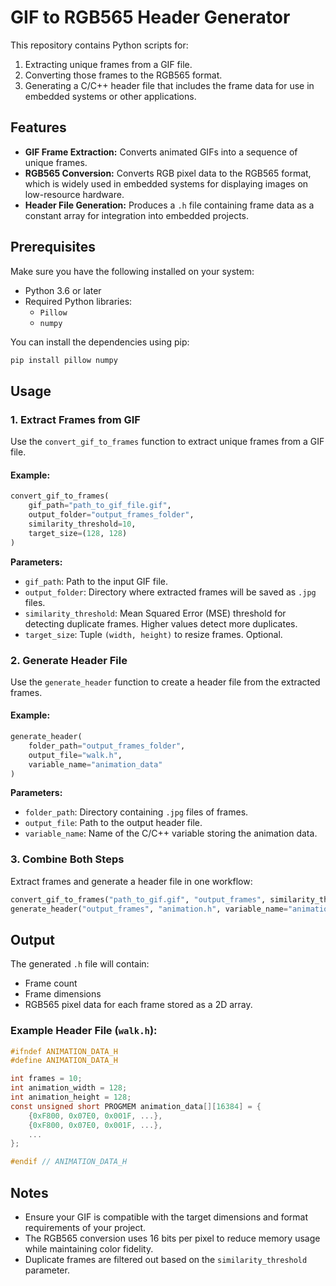 # GIF to RGB565 Header Generator

This repository contains Python scripts for:
1. Extracting unique frames from a GIF file.
2. Converting those frames to the RGB565 format.
3. Generating a C/C++ header file that includes the frame data for use in embedded systems or other applications.

## Features
- **GIF Frame Extraction:** Converts animated GIFs into a sequence of unique frames.
- **RGB565 Conversion:** Converts RGB pixel data to the RGB565 format, which is widely used in embedded systems for displaying images on low-resource hardware.
- **Header File Generation:** Produces a `.h` file containing frame data as a constant array for integration into embedded projects.

## Prerequisites
Make sure you have the following installed on your system:
- Python 3.6 or later
- Required Python libraries:
  - `Pillow`
  - `numpy`

You can install the dependencies using pip:
```bash
pip install pillow numpy
```

## Usage

### 1. Extract Frames from GIF
Use the `convert_gif_to_frames` function to extract unique frames from a GIF file.

#### Example:
```python
convert_gif_to_frames(
    gif_path="path_to_gif_file.gif",
    output_folder="output_frames_folder",
    similarity_threshold=10,
    target_size=(128, 128)
)
```
**Parameters:**
- `gif_path`: Path to the input GIF file.
- `output_folder`: Directory where extracted frames will be saved as `.jpg` files.
- `similarity_threshold`: Mean Squared Error (MSE) threshold for detecting duplicate frames. Higher values detect more duplicates.
- `target_size`: Tuple `(width, height)` to resize frames. Optional.

### 2. Generate Header File
Use the `generate_header` function to create a header file from the extracted frames.

#### Example:
```python
generate_header(
    folder_path="output_frames_folder",
    output_file="walk.h",
    variable_name="animation_data"
)
```
**Parameters:**
- `folder_path`: Directory containing `.jpg` files of frames.
- `output_file`: Path to the output header file.
- `variable_name`: Name of the C/C++ variable storing the animation data.

### 3. Combine Both Steps
Extract frames and generate a header file in one workflow:
```python
convert_gif_to_frames("path_to_gif.gif", "output_frames", similarity_threshold=10, target_size=(128, 128))
generate_header("output_frames", "animation.h", variable_name="animation_data")
```

## Output
The generated `.h` file will contain:
- Frame count
- Frame dimensions
- RGB565 pixel data for each frame stored as a 2D array.

### Example Header File (`walk.h`):
```c
#ifndef ANIMATION_DATA_H
#define ANIMATION_DATA_H

int frames = 10;
int animation_width = 128;
int animation_height = 128;
const unsigned short PROGMEM animation_data[][16384] = {
    {0xF800, 0x07E0, 0x001F, ...},
    {0xF800, 0x07E0, 0x001F, ...},
    ...
};

#endif // ANIMATION_DATA_H
```

## Notes
- Ensure your GIF is compatible with the target dimensions and format requirements of your project.
- The RGB565 conversion uses 16 bits per pixel to reduce memory usage while maintaining color fidelity.
- Duplicate frames are filtered out based on the `similarity_threshold` parameter.

